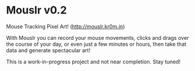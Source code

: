 # Mouslr v0.2

Mouse Tracking Pixel Art! (http://mouslr.kr0m.in)

With Mouslr you can record your mouse movements, clicks and drags over the course of your day, or even just a
few minutes or hours, then take that data and generate spectacular art!

This is a work-in-progress project and not near completion.
Stay tuned!